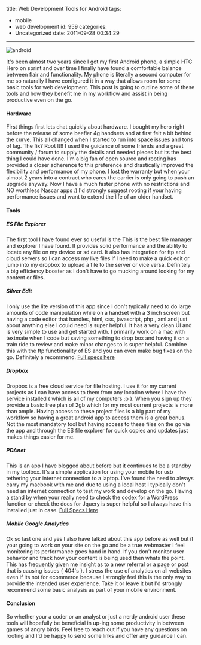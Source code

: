 title: Web Development Tools for Android
tags:
  - mobile
  - web development
id: 959
categories:
  - Uncategorized
date: 2011-09-28 00:34:29
---

![android](/wp-content/uploads/android_awesome-295x300.jpg)

It's been almost two years since I got my first Android phone, a simple HTC Hero on sprint and over time I finally have found a comfortable balance between flair and functionality. My phone is literally a second computer for me so naturally I have configured it in a way that allows room for some basic tools for web development. This post is going to outline some of these tools and how they benefit me in my workflow and assist in being productive even on the go.

<!--more-->

#### Hardware

First things first lets chat quickly about hardware. I bought my hero right before the release of some beefier 4g handsets and at first felt a bit behind the curve. This all changed when I started to run into space issues and tons of lag. The fix? Root It!! I used the guidance of some friends and a great community / forum to supply the details and needed pieces but its the best thing I could have done. I'm a big fan of open source and rooting has provided a closer adherence to this preference and drastically improved the flexibility and performance of my phone. I lost the warranty but when your almost 2 years into a contract who cares the carrier is only going to push an upgrade anyway. Now I have a much faster phone with no restrictions and NO worthless Nascar apps :) I'd strongly suggest rooting if your having performance issues and want to extend the life of an older handset.

#### Tools

##### ES File Explorer

The first tool I have found ever so useful is the [](https://market.android.com/details?id=com.estrongs.android.pop&hl=en "ES File Explorer") This is the best file manager and explorer I have found. It provides solid performance and the ability to locate any file on my device or sd card. It also has integration for ftp and cloud servers so I can access my live files if I need to make a quick edit or jump into my dropbox to upload a file to the server or vice versa. Definitely a big efficiency booster as I don't have to go mucking around looking for my content or files.

##### Silver Edit

I only use the lite version of this app since I don't typically need to do large amounts of code manipulation while on a handset with a 3 inch screen but having a code editor that handles, html, css, javascript, php , xml and just about anything else I could need is super helpful. It has a very clean UI and is very simple to use and get started with. I primarily work on a mac with textmate when I code but saving something to drop box and having it on a train ride to review and make minor changes to is super helpful. Combine this with the ftp functionality of ES and you can even make bug fixes on the go. Definitely a recommend. [Full specs here ](https://market.android.com/details?id=com.silver.edit)

##### Dropbox

Dropbox is a free cloud service for file hosting. I use it for my current projects as I can have access to them from any location where I have the service installed { which is all of my computers ;p }. When you sign up they provide a basic free plan of 2gb which for my most current projects is more than ample. Having access to these project files is a big part of my workflow so having a great android app to access them is a great bonus. Not the most mandatory tool but having access to these files on the go via the app and through the ES file explorer for quick copies and updates just makes things easier for me.

##### PDAnet

This is an app I have blogged about before but it continues to be a standby in my toolbox. It's a simple application for using your mobile for usb tethering your internet connection to a laptop. I've found the need to always carry my macbook with me and due to using a local host I typically don't need an internet connection to test my work and develop on the go. Having a stand by when your really need to check the codex for a WordPress function or check the docs for Jquery is super helpful so I always have this installed just in case. [Full Specs Here](https://market.android.com/details?id=com.pn.helper&feature=related_apps)

##### Mobile Google Analytics

Ok so last one and yes I also have talked about this app before as well but if your going to work on your site on the go and be a true webmaster I feel monitoring its performance goes hand in hand. If you don't monitor user behavior and track how your content is being used then whats the point. This has frequently given me insight as to a new referral or a page or post that is causing issues { 404's }. I stress the use of analytics on all websites even if its not for ecommerce because I strongly feel this is the only way to provide the intended user experience. Take it or leave it but I'd strongly recommend some basic analysis as part of your mobile environment.

#### Conclusion

So whether your a coder or an analyst or just a nerdy android user these tools will hopefully be beneficial in up-ing some productivity in between games of angry birds. Feel free to reach out if you have any questions on rooting and I'd be happy to send some links and offer any guidance I can.